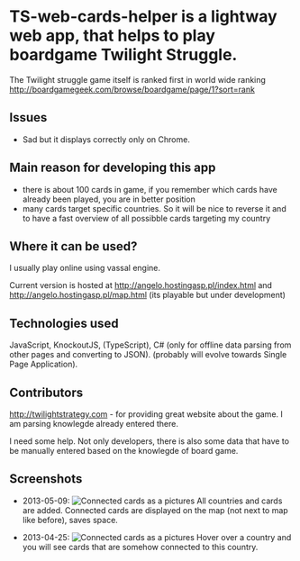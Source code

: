 TS-web-cards-helper is a lightway web app, that helps to play boardgame Twilight Struggle.
===================
The Twilight struggle game itself is ranked first in world wide ranking http://boardgamegeek.com/browse/boardgame/page/1?sort=rank

## Issues
- Sad but it displays correctly only on Chrome.

## Main reason for developing this app

- there is about 100 cards in game, if you remember which cards have already been played, you are in better position
- many cards target specific countries. So it will be nice to reverse it and to have a fast overview of all possibble cards targeting my country

## Where it can be used?
I usually play online using vassal engine.

Current version is hosted at 
http://angelo.hostingasp.pl/index.html and http://angelo.hostingasp.pl/map.html (its playable but under development)

## Technologies used
JavaScript, KnockoutJS, (TypeScript), C# (only for offline data parsing from other pages and converting to JSON). (probably will evolve towards Single Page Application).

## Contributors
http://twilightstrategy.com - for providing great website about the game. I am parsing knowlegde already entered there.

I need some help. Not only developers, there is also some data that have to be manually entered based on the knowlegde of board game.

## Screenshots

* 2013-05-09:
![Connected cards as a pictures](https://raw.github.com/kmorcinek/TS-web-cards-helper/master/screenshots/All_countries_and_cards_Cards_on_the_map.JPG)
  All countries and cards are added. Connected cards are displayed on the map (not next to map like before), saves space.

* 2013-04-25:
![Connected cards as a pictures](https://raw.github.com/kmorcinek/TS-web-cards-helper/master/screenshots/Cards_as_a_pictures.JPG)
  Hover over a country and you will see cards that are somehow connected to this country.